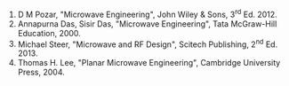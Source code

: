 1. D M Pozar, "Microwave Engineering", John Wiley & Sons, 3<sup>rd</sup> Ed. 2012.  
2. Annapurna Das, Sisir Das, "Microwave Engineering", Tata McGraw-Hill Education, 2000.  
3. Michael Steer, "Microwave and RF Design", Scitech Publishing, 2<sup>nd</sup> Ed. 2013. 
4. Thomas H. Lee, "Planar Microwave Engineering", Cambridge University Press, 2004.  

